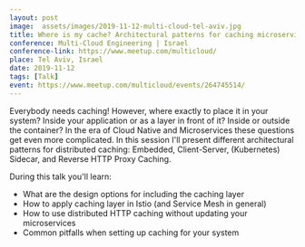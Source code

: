 ```yaml
---
layout: post
image:  assets/images/2019-11-12-multi-cloud-tel-aviv.jpg
title: Where is my cache? Architectural patterns for caching microservices by example
conference: Multi-Cloud Engineering | Israel
conference-link: https://www.meetup.com/multicloud/
place: Tel Aviv, Israel
date: 2019-11-12
tags: [Talk]
event: https://www.meetup.com/multicloud/events/264745514/
---
```


Everybody needs caching! However, where exactly to place it in your system? Inside your application or as a layer in front of it? Inside or outside the container? In the era of Cloud Native and Microservices these questions get even more complicated. In this session I'll present different architectural patterns for distributed caching: Embedded, Client-Server, (Kubernetes) Sidecar, and Reverse HTTP Proxy Caching.

During this talk you'll learn:
- What are the design options for including the caching layer
- How to apply caching layer in Istio (and Service Mesh in general)
- How to use distributed HTTP caching without updating your microservices
- Common pitfalls when setting up caching for your system